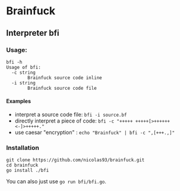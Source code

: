 Brainfuck
===

## Interpreter bfi
### Usage:
```
bfi -h
Usage of bfi:
  -c string
    	Brainfuck source code inline
  -i string
    	Brainfuck source code file
```
#### Examples
* interpret a source code file:
	`bfi -i source.bf`
* directly interpret a piece of code:
	`bfi -c "+++++ +++++[>++++++<-]>+++++."`
* use caesar "encryption" :
	`echo "Brainfuck" | bfi -c ",[+++.,]"`

### Installation

```
git clone https://github.com/nicolas93/brainfuck.git
cd brainfuck
go install ./bfi
```

You can also just use `go run bfi/bfi.go`.
